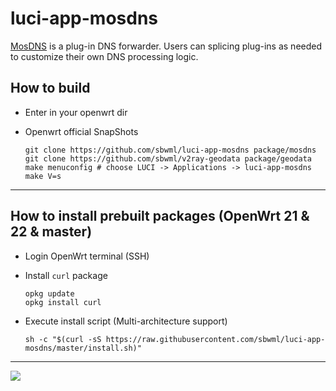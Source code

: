 # luci-app-mosdns

[MosDNS](https://github.com/IrineSistiana/mosdns) is a plug-in DNS forwarder. Users can splicing plug-ins as needed to customize their own DNS processing logic.

## How to build

- Enter in your openwrt dir

- Openwrt official SnapShots

  ```shell
  git clone https://github.com/sbwml/luci-app-mosdns package/mosdns
  git clone https://github.com/sbwml/v2ray-geodata package/geodata
  make menuconfig # choose LUCI -> Applications -> luci-app-mosdns
  make V=s
  ```

--------------

## How to install prebuilt packages (OpenWrt 21 & 22 & master)

- Login OpenWrt terminal (SSH)

- Install `curl` package
  ```shell
  opkg update
  opkg install curl
  ```

- Execute install script (Multi-architecture support)
  ```shell
  sh -c "$(curl -sS https://raw.githubusercontent.com/sbwml/luci-app-mosdns/master/install.sh)"
  ```

--------------

![](https://user-images.githubusercontent.com/16485166/182749575-d09fb4f9-4f23-4aa9-9714-ba0c7da6d37c.png)
